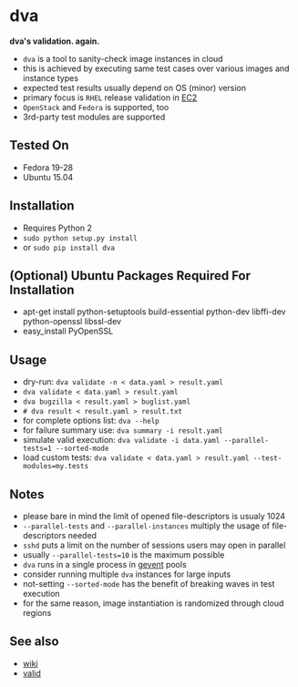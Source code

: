 dva
===

__dva's validation. again.__
* `dva` is a tool to sanity-check image instances in cloud
* this is achieved by executing same test cases over various images and instance types
* expected test results usually depend on OS (minor) version
* primary focus is `RHEL` release validation in [EC2](http://aws.amazon.com/documentation/ec2/)
* `OpenStack` and `Fedora` is supported, too
* 3rd-party test modules are supported

Tested On
---------
* Fedora 19-28
* Ubuntu 15.04

Installation
------------
* Requires Python 2
* `sudo python setup.py install`
* or `sudo pip install dva`

(Optional) Ubuntu Packages Required For Installation
----------------------------------------------------
* apt-get install python-setuptools build-essential python-dev libffi-dev python-openssl libssl-dev
* easy_install PyOpenSSL

Usage
-----
* dry-run: `dva validate -n < data.yaml > result.yaml`
* `dva validate < data.yaml > result.yaml`
* `dva bugzilla < result.yaml > buglist.yaml`
* `# dva result < result.yaml > result.txt`
* for complete options list: `dva --help`
* for failure summary use: `dva summary -i result.yaml`
* simulate valid execution: `dva validate -i data.yaml --parallel-tests=1 --sorted-mode`
* load custom tests: `dva validate < data.yaml > result.yaml --test-modules=my.tests`

Notes
-----
* please bare in mind the limit of opened file-descriptors is usualy 1024
* `--parallel-tests` and `--parallel-instances` multiply the usage of file-descriptors needed
* `sshd` puts a limit on the number of sessions users may open in parallel
* usually `--parallel-tests=10` is the maximum possible
* `dva` runs in a single process in [gevent](http://www.gevent.org/) pools
* consider running multiple `dva` instances for large inputs
* not-setting `--sorted-mode` has the benefit of breaking waves in test execution
* for the same reason, image instantiation is randomized through cloud regions

See also
--------
* [wiki](https://github.com/RedHatQE/dva/wiki)
* [valid](https://github.com/RedHatQE/valid)
